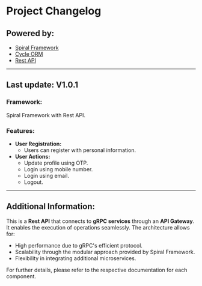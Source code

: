 # Project Changelog

## Powered by:
- [Spiral Framework](https://spiral.dev)
- [Cycle ORM](https://cycle-orm.dev)
- [Rest API](https://restfulapi.net/)

---

## Last update: **V1.0.1**

### Framework:
Spiral Framework with Rest API.

### Features:
- **User Registration:**
  - Users can register with personal information.
- **User Actions:**
  - Update profile using OTP.
  - Login using mobile number.
  - Login using email.
  - Logout.

---

## Additional Information:
This is a **Rest API** that connects to **gRPC services** through an **API Gateway**. It enables the execution of operations seamlessly. The architecture allows for:
- High performance due to gRPC's efficient protocol.
- Scalability through the modular approach provided by Spiral Framework.
- Flexibility in integrating additional microservices.

For further details, please refer to the respective documentation for each component.
